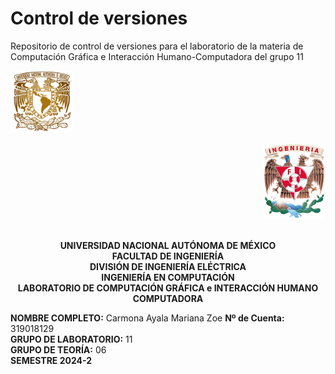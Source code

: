 # Control de versiones
Repositorio de control de versiones para el laboratorio de la materia de Computación Gráfica e Interacción Humano-Computadora del grupo 11
<p align="left">
  <img src="https://github.com/ZoeCarmona/Control_de_versiones/blob/main/logo_unam.png" alt="Escudo UNAM" width="100"/>
</p>

<p align="right">
  <img src="https://github.com/ZoeCarmona/Control_de_versiones/blob/main/logo_fi.png" alt="UNAM Logo" width="100"/>
</p>

<p align="center">
  <br>
  <strong>UNIVERSIDAD NACIONAL AUTÓNOMA DE MÉXICO</strong><br>
  <strong>FACULTAD DE INGENIERÍA</strong><br>
  <strong>DIVISIÓN DE INGENIERÍA ELÉCTRICA</strong><br>
  <strong>INGENIERÍA EN COMPUTACIÓN</strong><br>
  <strong>LABORATORIO DE COMPUTACIÓN GRÁFICA e INTERACCIÓN HUMANO COMPUTADORA</strong><br>
</p>

**NOMBRE COMPLETO:** Carmona Ayala Mariana Zoe 
**Nº de Cuenta:** 319018129  
**GRUPO DE LABORATORIO:** 11  
**GRUPO DE TEORÍA:** 06  
**SEMESTRE 2024-2**  

